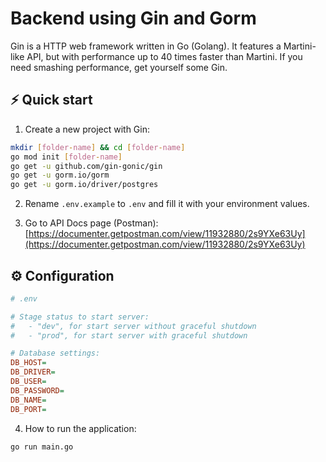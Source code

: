 # Backend using Gin and Gorm 

Gin is a HTTP web framework written in Go (Golang). It features a Martini-like API, but with performance up to 40 times faster than Martini. If you need smashing performance, get yourself some Gin.

## ⚡️ Quick start

1. Create a new project with Gin:

```bash
mkdir [folder-name] && cd [folder-name]
go mod init [folder-name]
go get -u github.com/gin-gonic/gin
go get -u gorm.io/gorm
go get -u gorm.io/driver/postgres
```

2. Rename `.env.example` to `.env` and fill it with your environment values.

3. Go to API Docs page (Postman): [https://documenter.getpostman.com/view/11932880/2s9YXe63Uy](https://documenter.getpostman.com/view/11932880/2s9YXe63Uy)

## ⚙️ Configuration

```ini
# .env

# Stage status to start server:
#   - "dev", for start server without graceful shutdown
#   - "prod", for start server with graceful shutdown

# Database settings:
DB_HOST=
DB_DRIVER=
DB_USER=
DB_PASSWORD=
DB_NAME=
DB_PORT=

```

4. How to run the application:

```bash
go run main.go
```